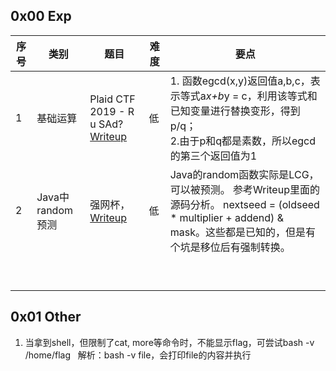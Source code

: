 ## 0x00 Exp
| 序号 | 类别             | 题目                                                         | 难度 | 要点                                                         |
| ---- | ---------------- | ------------------------------------------------------------ | ---- | ------------------------------------------------------------ |
| 1    | 基础运算         | Plaid CTF 2019 - R u SAd?<br> [Writeup](http://duksctf.github.io/2019/04/13/PlaidCTF2019-rusad.html) | 低   | 1. 函数egcd(x,y)返回值a,b,c，表示等式a*x+b*y = c，利用该等式和已知变量进行替换变形，得到p/q；<br> 2.由于p和q都是素数，所以egcd的第三个返回值为1 |
| 2    | Java中random预测 | 强网杯，[Writeup](https://paper.tuisec.win/detail/d3216db087bae24) | 低   | Java的random函数实际是LCG，可以被预测。 参考Writeup里面的源码分析。 nextseed = (oldseed * multiplier + addend) & mask。这些都是已知的，但是有个坑是移位后有强制转换。 |
|      |                  |                                                              |      |                                                              |
|      |                  |                                                              |      |                                                              |
|      |                  |                                                              |      |                                                              |
|      |                  |                                                              |      |                                                              |
|      |                  |                                                              |      |                                                              |
|      |                  |                                                              |      |                                                              |
|      |                  |                                                              |      |                                                              |
|      |                  |                                                              |      |                                                              |
|      |                  |                                                              |      |                                                              |


## 0x01 Other
1. 当拿到shell，但限制了cat, more等命令时，不能显示flag，可尝试bash -v /home/flag
   解析：bash -v file，会打印file的内容并执行
